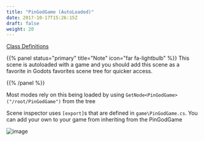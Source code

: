 ```yaml
---
title: "PinGodGame (AutoLoaded)"
date: 2017-10-17T15:26:15Z
draft: false
weight: 20
---
```


[Class Definitions](/html/class_pin_god_game.html)

{{% panel status="primary" title="Note" icon="far fa-lightbulb" %}}
This scene is autoloaded with a game and you should add this scene as a favorite in Godots favorites scene tree for quicker access.

{{% /panel %}}

Most modes rely on this being loaded by using `GetNode<PinGodGame>("/root/PinGodGame")` from the tree

Scene inspector uses `[export]`s that are defined in `game\PinGodGame.cs`. You can add your own to your game from inheriting from the PinGodGame

![image](../images/godot-pingodgame-tscn.jpg)